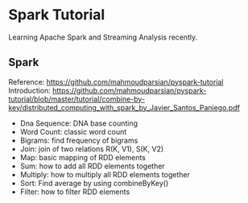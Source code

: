 # Spark Tutorial

Learning Apache Spark and Streaming Analysis recently.

## Spark
Reference: https://github.com/mahmoudparsian/pyspark-tutorial
Introduction: https://github.com/mahmoudparsian/pyspark-tutorial/blob/master/tutorial/combine-by-key/distributed_computing_with_spark_by_Javier_Santos_Paniego.pdf

- Dna Sequence: DNA base counting
- Word Count: classic word count
- Bigrams: find frequency of bigrams
- Join: join of two relations R(K, V1), S(K, V2)
- Map: basic mapping of RDD elements
- Sum: how to add all RDD elements together
- Multiply: how to multiply all RDD elements together
- Sort: Find average by using combineByKey()
- Filter: how to filter RDD elements
